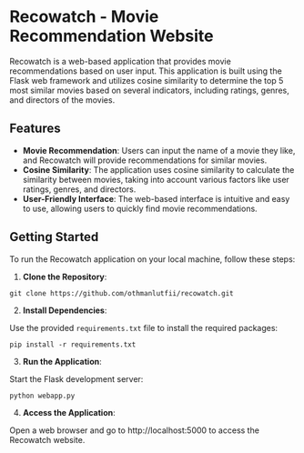 # Recowatch - Movie Recommendation Website

Recowatch is a web-based application that provides movie recommendations based on user input. This application is built using the Flask web framework and utilizes cosine similarity to determine the top 5 most similar movies based on several indicators, including ratings, genres, and directors of the movies.

## Features

- **Movie Recommendation**: Users can input the name of a movie they like, and Recowatch will provide recommendations for similar movies.
- **Cosine Similarity**: The application uses cosine similarity to calculate the similarity between movies, taking into account various factors like user ratings, genres, and directors.
- **User-Friendly Interface**: The web-based interface is intuitive and easy to use, allowing users to quickly find movie recommendations.

## Getting Started

To run the Recowatch application on your local machine, follow these steps:

1. **Clone the Repository**:
```
git clone https://github.com/othmanlutfii/recowatch.git
```

2. **Install Dependencies**:

Use the provided `requirements.txt` file to install the required packages:
```
pip install -r requirements.txt
```

3. **Run the Application**:

Start the Flask development server:
```
python webapp.py
```
4. **Access the Application**:

Open a web browser and go to http://localhost:5000 to access the Recowatch website.



